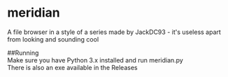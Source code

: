 # meridian
A file browser in a style of a series made by JackDC93 - it's useless apart from looking and sounding cool
  
##Running  
Make sure you have Python 3.x installed and run meridian.py  
There is also an exe available in the Releases  
